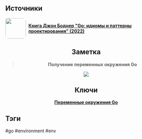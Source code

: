 <h2 align="left">Источники</h2>
<div style="text-align: left">
	<ul style="padding: 0; list-style-type: none; display: flex; flex-direction: column; align-items: left;">
		<li style="display: flex; align-items: center">
			<img
			style="border-radius: 8px; margin-right: 8px; width: 64px; height: 64px; object-fit: cover"
			src="https://sun9-12.userapi.com/impg/AvCGOlah4o7UhSXgysq7X4NJIi72XXjksOos3Q/45XBVuWEKXE.jpg?size=467x660&quality=95&sign=8518ce7b583fb840ea3d1887485f955c&type=album" />
			<strong><a href="https://vk.com/wall-200520393_325">Книга Джон Боднер "Go: идиомы и паттерны проектирования" (2022)</a></strong>
	    </li>
	</ul>
</div>
<h2 align="center">Заметка</h2>
<blockquote align="center">
	<strong>Получение переменных окружения Go</strong>
</blockquote>
<center>
	<img src="https://psv4.userapi.com/c236331/u542439242/docs/d18/07801ac0a7ac/Go-ENV.png?extra=FCcmdAvWISZ6PISrb0gr-e8Gbzsbeyf44olIs-_NThAhf_i5cO5sW94wNjR5CgGkMsz0na4VzLpfdTS9R_IH4odMw1uOWRJI5kO-JR9fl6jQfP6UMHjixVSdbKdEp6ACkq4ma9hZ6bN0wJbbB8AWqCfrQMs" />
</center>
<h2 align="center">Ключи</h2>
<div style="display: flex; align-items: flex-start;">
  <ul style="list-style-type: none; margin: 0; padding: 0; text-align: center; flex-grow: 1;">
    <li><strong><a href="obsidian://open?file=Go/Environments/Переменные окружения Go">Переменные окружения Go</a></strong></li>
  </ul>
</div>
<h2 align="left">Тэги</h2>
#go #environment #env